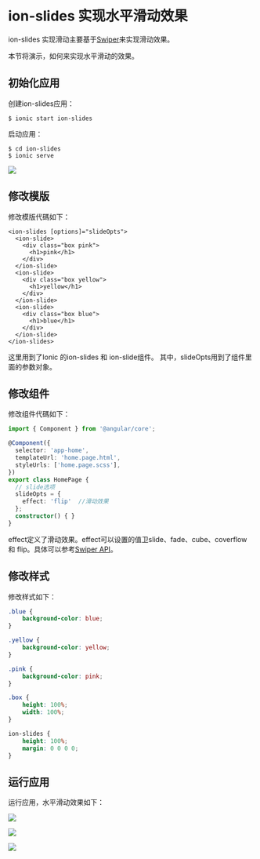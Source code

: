 # ion-slides 实现水平滑动效果

ion-slides 实现滑动主要基于[Swiper](http://idangero.us/swiper)来实现滑动效果。

本节将演示，如何来实现水平滑动的效果。

## 初始化应用

创建ion-slides应用：

```
$ ionic start ion-slides
```


启动应用：


```
$ cd ion-slides
$ ionic serve
```

![](../images/ion-slides/1-start.jpg)


## 修改模版

修改模版代碼如下：

```
<ion-slides [options]="slideOpts">
  <ion-slide>
    <div class="box pink">
      <h1>pink</h1>
    </div>
  </ion-slide>
  <ion-slide>
    <div class="box yellow">
      <h1>yellow</h1>
    </div>
  </ion-slide>
  <ion-slide>
    <div class="box blue">
      <h1>blue</h1>
    </div>
  </ion-slide>
</ion-slides>
```


这里用到了Ionic 的ion-slides 和 ion-slide组件。
其中，slideOpts用到了组件里面的参数对象。


## 修改组件


修改组件代碼如下：

```ts
import { Component } from '@angular/core';

@Component({
  selector: 'app-home',
  templateUrl: 'home.page.html',
  styleUrls: ['home.page.scss'],
})
export class HomePage {
  // slide选项
  slideOpts = {
    effect: 'flip'  //滑动效果
  };
  constructor() { }
}
```


effect定义了滑动效果。effect可以设置的值卫slide、fade、cube、coverflow 和 flip。具体可以参考[Swiper API](http://idangero.us/swiper/api/)。

## 修改样式

修改样式如下：


```scss
.blue {
    background-color: blue;
}

.yellow {
    background-color: yellow;
}

.pink {
    background-color: pink;
}

.box {
    height: 100%;
    width: 100%;
}

ion-slides {
    height: 100%;
    margin: 0 0 0 0;
}
```

## 运行应用

运行应用，水平滑动效果如下：



![](../images/ion-slides/2-pink.jpg)


![](../images/ion-slides/3-yellow.jpg)

![](../images/ion-slides/4-blue.jpg)